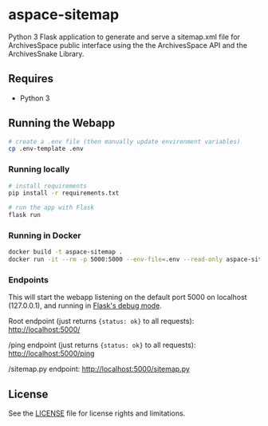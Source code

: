 # aspace-sitemap

Python 3 Flask application to generate and serve a sitemap.xml file for ArchivesSpace public interface using the the ArchivesSpace API and the ArchivesSnake Library.

## Requires

* Python 3

## Running the Webapp

```bash
# create a .env file (then manually update environment variables)
cp .env-template .env
```

### Running locally

```bash
# install requirements
pip install -r requirements.txt

# run the app with Flask
flask run
```

### Running in Docker

```bash
docker build -t aspace-sitemap .
docker run -it --rm -p 5000:5000 --env-file=.env --read-only aspace-sitemap
```

### Endpoints

This will start the webapp listening on the default port 5000 on localhost
(127.0.0.1), and running in [Flask's debug mode].

Root endpoint (just returns `{status: ok}` to all requests):
<http://localhost:5000/>

/ping endpoint (just returns `{status: ok}` to all requests):
<http://localhost:5000/ping>

/sitemap.py endpoint: <http://localhost:5000/sitemap.py>

[Flask's debug mode]: https://flask.palletsprojects.com/en/2.0.x/quickstart/#debug-mode

## License

See the [LICENSE](LICENSE.txt) file for license rights and limitations.
